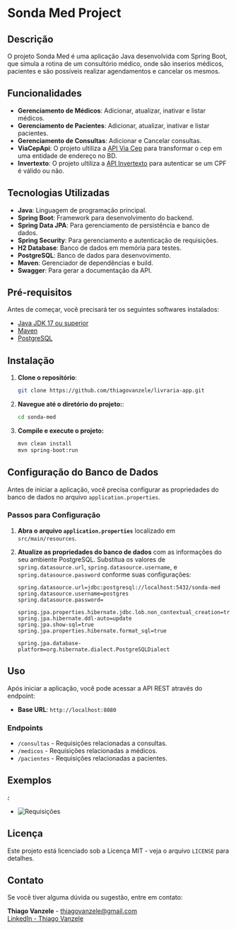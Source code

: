 # Sonda Med Project

## Descrição

O projeto Sonda Med é uma aplicação Java desenvolvida com Spring Boot, que simula a rotina de um consultório médico, onde são inserios médicos, pacientes e são possíveis realizar agendamentos e cancelar os mesmos.

## Funcionalidades

- **Gerenciamento de Médicos**: Adicionar, atualizar, inativar e listar médicos.
- **Gerenciamento de Pacientes**: Adicionar, atualizar, inativar e listar pacientes.
- **Gerenciamento de Consultas**: Adicionar e Cancelar consultas.
- **ViaCepApi**: O projeto ultiliza a [API Via Cep](https://viacep.com.br/) para transformar o cep em uma entidade de endereço no BD.
- **Invertexto**: O projeto ultiliza a [API Invertexto](https://api.invertexto.com/api-validador-cpf-cnpj) para autenticar se um CPF é válido ou não. 

## Tecnologias Utilizadas

- **Java**: Linguagem de programação principal.
- **Spring Boot**: Framework para desenvolvimento do backend.
- **Spring Data JPA**: Para gerenciamento de persistência e banco de dados.
- **Spring Security**: Para gerenciamento e autenticação de requisições.
- **H2 Database**: Banco de dados em memória para testes.
- **PostgreSQL**: Banco de dados para desenvovimento.
- **Maven**: Gerenciador de dependências e build.
- **Swagger**: Para gerar a documentação da API.

## Pré-requisitos

Antes de começar, você precisará ter os seguintes softwares instalados:

- [Java JDK 17 ou superior](https://www.oracle.com/java/technologies/javase-jdk11-downloads.html)
- [Maven](https://maven.apache.org/download.cgi)
- [PostgreSQL](https://www.postgresql.org/download/)

## Instalação

1. **Clone o repositório**:

   ```bash
   git clone https://github.com/thiagovanzele/livraria-app.git
    ```
2. **Navegue até o diretório do projeto:**:

   ```bash
   cd sonda-med
      ```
3. **Compile e execute o projeto:**

   ```bash
   mvn clean install
   mvn spring-boot:run
     ```

## Configuração do Banco de Dados

Antes de iniciar a aplicação, você precisa configurar as propriedades do banco de dados no arquivo `application.properties`.

### Passos para Configuração

1. **Abra o arquivo `application.properties`** localizado em `src/main/resources`.

2. **Atualize as propriedades do banco de dados** com as informações do seu ambiente PostgreSQL. Substitua os valores de `spring.datasource.url`, `spring.datasource.username`, e `spring.datasource.password` conforme suas configurações:

   ```properties
   spring.datasource.url=jdbc:postgresql://localhost:5432/sonda-med
   spring.datasource.username=postgres
   spring.datasource.password=

   spring.jpa.properties.hibernate.jdbc.lob.non_contextual_creation=true
   spring.jpa.hibernate.ddl-auto=update
   spring.jpa.show-sql=true
   spring.jpa.properties.hibernate.format_sql=true

   spring.jpa.database-platform=org.hibernate.dialect.PostgreSQLDialect

## Uso

Após iniciar a aplicação, você pode acessar a API REST através do endpoint:

- **Base URL**: `http://localhost:8080`

### Endpoints

  - `/consultas` - Requisições relacionadas a consultas.
  - `/medicos` - Requisições relacionadas a médicos.
  - `/pacientes` - Requisições relacionadas a pacientes.
 

## Exemplos 

***:***
- ![Requisições]()


## Licença

Este projeto está licenciado sob a Licença MIT - veja o arquivo `LICENSE` para detalhes.

## Contato

Se você tiver alguma dúvida ou sugestão, entre em contato:

**Thiago Vanzele** - thiagovanzele@gmail.com  
[LinkedIn - Thiago Vanzele](https://www.linkedin.com/in/thiagovanzele)



